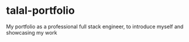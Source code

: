 # talal-portfolio
My portfolio as a professional full stack engineer, to introduce myself and showcasing my work
